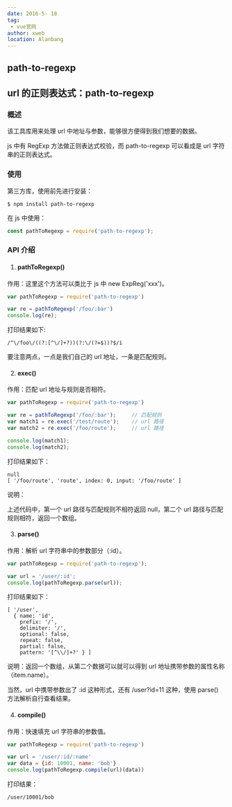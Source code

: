 ```yaml
---
date: 2016-5- 18
tag: 
 - vue官网
author: xweb
location: Alanbang
---
```


## path-to-regexp
url 的正则表达式：path-to-regexp
----
### 概述
该工具库用来处理 url 中地址与参数，能够很方便得到我们想要的数据。

js 中有 RegExp 方法做正则表达式校验，而 path-to-regexp 可以看成是 url 字符串的正则表达式。

### 使用
第三方库，使用前先进行安装：
```
$ npm install path-to-regexp
```
在 js 中使用：
```js
const pathToRegexp = require('path-to-regexp');
```
### API 介绍
1. #### pathToRegexp()
作用：这里这个方法可以类比于 js 中 new ExpReg('xxx')。
```js
var pathToRegexp = require('path-to-regexp')

var re = pathToRegexp('/foo/:bar')
console.log(re);    
```
打印结果如下:
```
/^\/foo\/((?:[^\/]+?))(?:\/(?=$))?$/i
```
要注意两点，一点是我们自己的 url 地址，一条是匹配规则。

2. #### exec()
作用：匹配 url 地址与规则是否相符。
```js
var pathToRegexp = require('path-to-regexp')

var re = pathToRegexp('/foo/:bar');     // 匹配规则
var match1 = re.exec('/test/route');    // url 路径
var match2 = re.exec('/foo/route');     // url 路径

console.log(match1);
console.log(match2);
```
打印结果如下：
```
null
[ '/foo/route', 'route', index: 0, input: '/foo/route' ]
```
说明：

上述代码中，第一个 url 路径与匹配规则不相符返回 null，第二个 url 路径与匹配规则相符，返回一个数组。

3. #### parse()
作用：解析 url 字符串中的参数部分（:id）。
```js
var pathToRegexp = require('path-to-regexp');

var url = '/user/:id';
console.log(pathToRegexp.parse(url));
```
打印结果如下：
```
[ '/user',
  { name: 'id',
    prefix: '/',
    delimiter: '/',
    optional: false,
    repeat: false,
    partial: false,
    pattern: '[^\\/]+?' } ]
  ```
说明：返回一个数组，从第二个数据可以就可以得到 url 地址携带参数的属性名称（item.name）。

当然，url 中携带参数出了 :id 这种形式，还有 /user?id=11 这种，使用 parse() 方法解析自行查看结果。

4. #### compile()
作用：快速填充 url 字符串的参数值。
```js
var pathToRegexp = require('path-to-regexp')

var url = '/user/:id/:name'
var data = {id: 10001, name: 'bob'}
console.log(pathToRegexp.compile(url)(data))
```
打印结果：

```
/user/10001/bob
```
